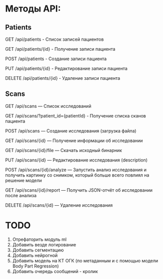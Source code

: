 # Методы API:

## Patients

GET /api/patients - Список записей пациентов

GET /api/patients/{id} - Получение записи пациента

POST /api/patients - Создание записи пациента

PUT /api/patients/{id} - Редактирование записи пациента

DELETE /api/patients/{id} - Удаление записи пациента


## Scans

GET /api/scans — Список исследований

GET /api/scans/?patient_id={patientId} - Получение списка сканов пациента

POST /api/scans — Создание исследования (загрузка файла)

GET /api/scans/{id} — Получение информации об исследовании

GET /api/scans/{id}/file — Скачать исходный бинарник

PUT /api/scans/{id} — Редактирование исследования (description)

POST /api/scans/{id}/analyze — Запустить анализ исследования и получить картинку со снимком, который больше всего повлиял на решение модели

GET /api/scans/{id}/report — Получить JSON-отчёт об исследовании после анализа

DELETE /api/scans/{id} — Удаление исследования

# TODO
1) Отрефаторить модуль ml
4) Добавить везде логирование
5) Добавить сегментацию
6) Добавить нейрогной
7) Добавить модель на КТ ОГК (по метаданным и с помощью модели Body Part Regression)
8) Добавить очередь сообщений - кролик
